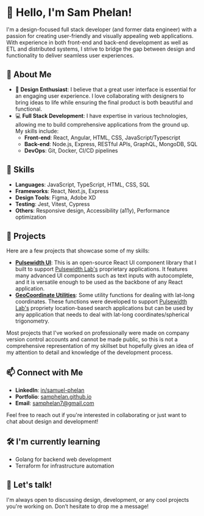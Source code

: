 # 👋 Hello, I'm Sam Phelan!

I'm a design-focused full stack developer (and former data engineer) with a passion for creating user-friendly and visually appealing web applications. With experience in both front-end and back-end development as well as ETL and distributed systems, I strive to bridge the gap between design and functionality to deliver seamless user experiences.

## 🚀 About Me

- 🎨 **Design Enthusiast**: I believe that a great user interface is essential for an engaging user experience. I love collaborating with designers to bring ideas to life while ensuring the final product is both beautiful and functional.
- 💻 **Full Stack Development**: I have expertise in various technologies, allowing me to build comprehensive applications from the ground up. My skills include:
  - **Front-end**: React, Angular, HTML, CSS, JavaScript/Typescript
  - **Back-end**: Node.js, Express, RESTful APIs, GraphQL, MongoDB, SQL
  - **DevOps**: Git, Docker, CI/CD pipelines

## 🔧 Skills

- **Languages**: JavaScript, TypeScript, HTML, CSS, SQL
- **Frameworks**: React, Next.js, Express
- **Design Tools**: Figma, Adobe XD
- **Testing**: Jest, Vitest, Cypress
- **Others**: Responsive design, Accessibility (a11y), Performance optimization

## 🌟 Projects

Here are a few projects that showcase some of my skills:

- **[Pulsewidth UI](https://github.com/samphelan/pulsewidth-ui)**: This is an open-source React UI component library that I built to support [Pulsewidth Lab's](https://pulsewidthlabs.com) proprietary applications. It features many advanced UI components such as text inputs with autocomplete, and it is versatile enough to be used as the backbone of any React application.
- **[GeoCoordinate Utilities](https://github.com/samphelan/calculate-relative-coordinates)**: Some utility functions for dealing with lat-long coordinates. These functions were developed to support [Pulsewidth Lab's](https://pulsewidthlabs.com) propriety location-based search applications but can be used by any application that needs to deal with lat-long coordinates/spherical trigonometry.

Most projects that I've worked on professionally were made on company version control accounts and cannot be made public, so this is not a comprehensive representation of my skillset but hopefully gives an idea of my attention to detail and knowledge of the development process.

## 📫 Connect with Me

- **LinkedIn**: [in/samuel-phelan](https://www.linkedin.com/in/samuel-phelan)
- **Portfolio**: [samphelan.github.io](https://samphelan.github.io)
- **Email**: [samphelan7@gmail.com](mailto:samphelan7@gmail.com)

Feel free to reach out if you're interested in collaborating or just want to chat about design and development!

## 🛠️ I'm currently learning

- Golang for backend web development
- Terraform for infrastructure automation

## 💬 Let's talk!

I'm always open to discussing design, development, or any cool projects you're working on. Don’t hesitate to drop me a message!
